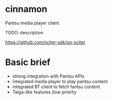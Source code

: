 # cinnamon
Pantsu media player client

TODO: description

https://github.com/sciter-sdk/go-sciter

# Basic brief
  * strong integration with Pantsu APIs
  * integrated media player to play pantsu content
  * integrated BT client to fetch fantsu content
  * Taiga-like features (low priority
